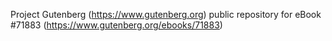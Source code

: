 Project Gutenberg (https://www.gutenberg.org) public repository
for eBook #71883 (https://www.gutenberg.org/ebooks/71883)
